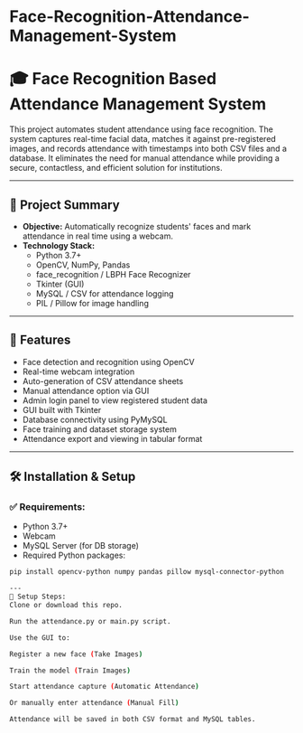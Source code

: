 # Face-Recognition-Attendance-Management-System
# 🎓 Face Recognition Based Attendance Management System

This project automates student attendance using face recognition. The system captures real-time facial data, matches it against pre-registered images, and records attendance with timestamps into both CSV files and a database. It eliminates the need for manual attendance while providing a secure, contactless, and efficient solution for institutions.

---

## 📌 Project Summary

- **Objective:** Automatically recognize students' faces and mark attendance in real time using a webcam.
- **Technology Stack:**
  - Python 3.7+
  - OpenCV, NumPy, Pandas
  - face_recognition / LBPH Face Recognizer
  - Tkinter (GUI)
  - MySQL / CSV for attendance logging
  - PIL / Pillow for image handling

---

## 🧠 Features

-  Face detection and recognition using OpenCV
-  Real-time webcam integration
-  Auto-generation of CSV attendance sheets
-  Manual attendance option via GUI
-  Admin login panel to view registered student data
-  GUI built with Tkinter
-  Database connectivity using PyMySQL
-  Face training and dataset storage system
-  Attendance export and viewing in tabular format

---

## 🛠 Installation & Setup

### ✅ Requirements:
- Python 3.7+
- Webcam
- MySQL Server (for DB storage)
- Required Python packages:
```bash
pip install opencv-python numpy pandas pillow mysql-connector-python

---
🔧 Setup Steps:
Clone or download this repo.

Run the attendance.py or main.py script.

Use the GUI to:

Register a new face (Take Images)

Train the model (Train Images)

Start attendance capture (Automatic Attendance)

Or manually enter attendance (Manual Fill)

Attendance will be saved in both CSV format and MySQL tables.
